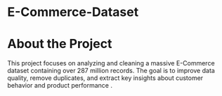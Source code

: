 # E-Commerce-Dataset
# About the Project
This project focuses on analyzing and cleaning a massive E-Commerce dataset containing over 287 million records.
The goal is to improve data quality, remove duplicates,
and extract key insights about customer behavior and product performance .
